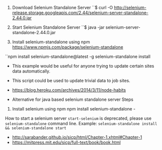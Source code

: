 1. Download Selenium Standalone Server
``$ curl -O http://selenium-release.storage.googleapis.com/2.44/selenium-server-standalone-2.44.0.jar

2. Start Selenium Standalone Server
``$ java -jar selenium-server-standalone-2.44.0.jar

3. Install selenium-standalone using npm
https://www.npmjs.com/package/selenium-standalone

``npm install selenium-standalone@latest -g
selenium-standalone install


- This example would be useful for anyone trying to update
  certain sites data automatically.
- This script could be used to update trivial data to job sites.  

- https://blog.heroku.com/archives/2014/3/11/node-habits

- Alternative for java based selenium standalone server
Steps
1. Install selenium using npm
npm install selenium-standalone -

How to start a selenium server
`start-selenium` is deprecated, please use `selenium-standalone` command line.
Example: `selenium-standalone install && selenium-standalone start`

- http://sarabander.github.io/sicp/html/Chapter-1.xhtml#Chapter-1
- https://mitpress.mit.edu/sicp/full-text/book/book.html
